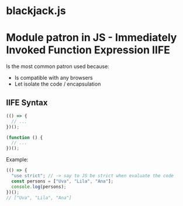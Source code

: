 # blackjack.js

# Module patron in JS - Immediately Invoked Function Expression IIFE

Is the most common patron used because:

- Is compatible with any browsers
- Let isolate the code / encapsulation

## IIFE Syntax

```js
(() => {
  // ...
})();
```

```js
(function () {
  // ...
})();
```

Example:

```js
(() => {
  "use strict"; // -> say to JS be strict when evaluate the code
  const persons = ["Uva", "Lila", "Ana"];
  console.log(persons);
})();
// ["Uva", "Lila", "Ana"]
```
